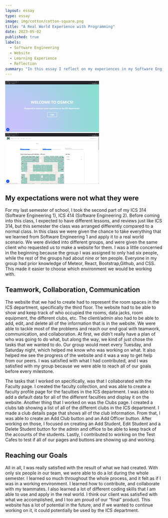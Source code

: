 ```yaml
---
layout: essay
type: essay
image: img/cotton/cotton-square.png
title: "A Real World Experience with Programming"
date: 2023-05-02
published: true
labels:
  - Software Engineering
  - Website
  - Learning Experience
  - Reflection
summary: "In this essay I reflect on my experiences in my Software Engineering 2 class."
---
```


<img width="300px" class="rounded float-start p-4" src="../img/front.JPG">
<img width="300px" class="rounded float-end p-4" src="../img/website.JPG">

## My expectations were not what they were

For my last semester of school, I took the second part of my ICS 314 (Software Engineering 1), ICS 414 (Software Engineering 2). Before coming into this class, I expected to have different lessons, and reviews just like ICS 314, but this semester the class was arranged differently compared to a normal class. In this class we were given the chance to take everything that we learned from Software Engineering 1 and apply it to a real world scenario. We were divided into different groups, and were given the same client who requested us to make a website for them. I was a little concerned in the beginning because the group I was assigned to only had six people, while the rest of the groups had about nine or ten people. Everyone in my group had prior knowledge of Meteor, React, Bootstrap,Github, and CSS. This made it easier to choose which environment we would be working with. 

## Teamwork, Collaboration, Communication

The website that we had to create had to represent the room spaces in the ICS department, specifically the third floor. The website had to be able to show and keep track of who occupied the rooms, data jacks, room equipment, the different clubs, etc. The client/admin also had to be able to add, edit, and delete all of the information that is in the website. We were able to tackle most of the problems and reach our end goal with teamwork, communication, and collaboration. At first, we didn’t really have a plan of who was going to do what, but along the way, we kind of just chose the tasks that we wanted to do. Our group would meet every Tuesday, and Saturday night, which helped me know who was working on what. It also helped me see the progress of the website and it was a way to get help from our peers. I was satisfied with what I had contributed, and I was satisfied with my group because we were able to reach all of our goals before every milestone. 

The tasks that I worked on specifically, was that I collaborated with the Faculty page. I created the faculty collection, and was able to create a faculty profile page for the faculties in the ICS department. I was able to add a default data for all of the different faculties and display it on the website. Another thing that I worked on was the Clubs page. I created a clubs tab showing a list of all of the different clubs in the ICS department. I made a club details page that shows all of the club information. From that, I was able to create an Add Club button and an Add Officer button. After working on those, I focused on creating an Add Student, Edit Student and a Delete Student button for the admin and office to be able to keep track of the accounts of the students. Lastly, I contributed to working on the Test Cafes to test if all of our pages and buttons are showing up and working.


## Reaching our Goals

All in all, I was really satisfied with the result of what we had created. With only six people in our team, we were able to do a lot during the whole semester. I learned so much throughout the whole process, and it felt as if I was in a working environment. I learned how to contribute, and collaborate with my teammates. I also learned a lot of different coding skills that I am able to use and apply in the real world. I think our client was satisfied with what we accomplished, and I too am proud of our “final” product. This website has a lot of potential in the future, and if we wanted to continue working on it, it could potentially be used by the ICS department. 

